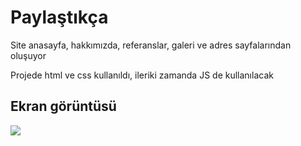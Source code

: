 <h1>Paylaştıkça</h1>

<p>Site anasayfa, hakkımızda, referanslar, 
galeri ve adres sayfalarından oluşuyor</p>

<p> Projede html ve css kullanıldı, ileriki zamanda JS de kullanılacak</p>

<h2>Ekran görüntüsü</h2>

![](ekrang%C3%B6r%C3%BCnt%C3%BCs%C3%BC.gif)


 

